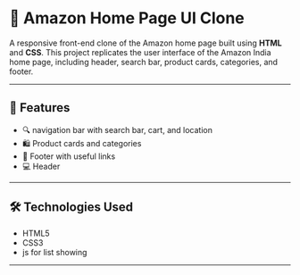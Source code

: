 
# 🛒 Amazon Home Page UI Clone

A responsive front-end clone of the Amazon home page built using **HTML** and **CSS**.
This project replicates the user interface of the Amazon India home page, including header, search bar, product cards, categories, and footer.



---

## 🚀 Features

- 🔍  navigation bar with search bar, cart, and location
- 🛍️ Product cards and categories
- 🧾 Footer with useful links
- 💻 Header 

---

## 🛠️ Technologies Used

- HTML5
- CSS3
- js for list showing

---




